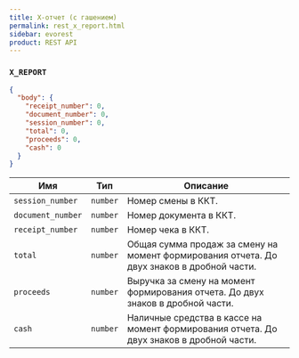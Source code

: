 ```yaml
---
title: X-отчет (с гашением)
permalink: rest_x_report.html
sidebar: evorest
product: REST API
---
```


### `X_REPORT`

```json
{
  "body": {
    "receipt_number": 0,
    "document_number": 0,
    "session_number": 0,
    "total": 0,
    "proceeds": 0,
    "cash": 0
  }
}
```

Имя  | Тип  | Описание
-----|------|--------------
`session_number`|`number`|Номер смены в ККТ.
`document_number`|`number`|Номер документа в ККТ.
`receipt_number`|`number`|Номер чека в ККТ.
`total`|`number`|Общая сумма продаж за смену на момент формирования отчета. До двух знаков в дробной части.
`proceeds`|`number`|Выручка за смену на момент формирования отчета. До двух знаков в дробной части.
`cash`|`number`|Наличные средства в кассе на момент формирования отчета. До двух знаков в дробной части.
